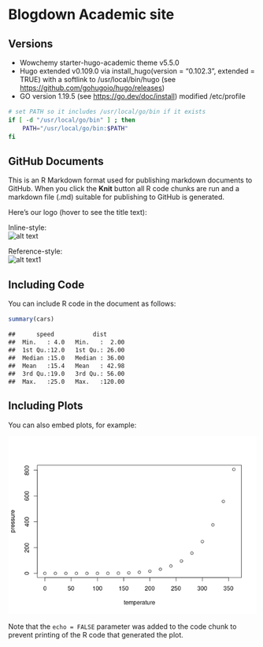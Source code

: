 Blogdown Academic site
================

<!-- README.md is generated from README.Rmd. Please edit that file -->

## Versions

-   Wowchemy starter-hugo-academic theme v5.5.0
-   Hugo extended v0.109.0 via install_hugo(version = “0.102.3”,
    extended = TRUE) with a softlink to /usr/local/bin/hugo (see
    <https://github.com/gohugoio/hugo/releases>)
-   GO version 1.19.5 (see <https://go.dev/doc/install>) modified
    /etc/profile

``` sh
# set PATH so it includes /usr/local/go/bin if it exists
if [ -d "/usr/local/go/bin" ] ; then
    PATH="/usr/local/go/bin:$PATH"
fi
```

## GitHub Documents

This is an R Markdown format used for publishing markdown documents to
GitHub. When you click the **Knit** button all R code chunks are run and
a markdown file (.md) suitable for publishing to GitHub is generated.

Here’s our logo (hover to see the title text):

Inline-style:  
![alt text](https://db.yihui.name/images/hex-blogdown.png)

Reference-style:  
![alt text1](http://hexb.in/hexagons/rmarkdown.png)

## Including Code

You can include R code in the document as follows:

``` r
summary(cars)
```

    ##      speed           dist       
    ##  Min.   : 4.0   Min.   :  2.00  
    ##  1st Qu.:12.0   1st Qu.: 26.00  
    ##  Median :15.0   Median : 36.00  
    ##  Mean   :15.4   Mean   : 42.98  
    ##  3rd Qu.:19.0   3rd Qu.: 56.00  
    ##  Max.   :25.0   Max.   :120.00

## Including Plots

You can also embed plots, for example:

![](README_files/figure-gfm/pressure-1.png)<!-- -->

Note that the `echo = FALSE` parameter was added to the code chunk to
prevent printing of the R code that generated the plot.
